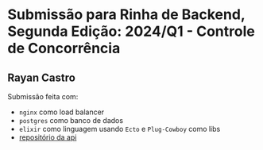 # Submissão para Rinha de Backend, Segunda Edição: 2024/Q1 - Controle de Concorrência

## Rayan Castro
Submissão feita com:
- `nginx` como load balancer
- `postgres` como banco de dados
- `elixir` como linguagem usando `Ecto` e `Plug-Cowboy` como libs
- [repositório da api](https://github.com/rycastr/crebito-ex)
